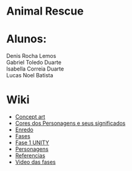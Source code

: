 # Animal Rescue


# Alunos:
Denis Rocha Lemos<br>
Gabriel Toledo Duarte<br>
Isabella Correia Duarte<br>
Lucas Noel Batista<br>


# Wiki #
- <a href="https://github.com/Denis-Rocha/Projeto-SP-470-ANOS/wiki/Concept-art"> Concept art<a>
- <a href="https://github.com/Denis-Rocha/Projeto-SP-470-ANOS/wiki/Visual">Cores dos Personagens e seus significados<a>
- <a href="https://github.com/Denis-Rocha/Projeto-SP-470-ANOS/wiki/Enredo"> Enredo<a>
- <a href="https://github.com/Denis-Rocha/Projeto-SP-470-ANOS/wiki/Fases">Fases<a>
- <a href="https://github.com/Denis-Rocha/Projeto-SP-470-ANOS/wiki/Cena 1 ‐ Pinacoteca de São Paulo (Unity)">Fase 1 UNITY<a>
- <a href="https://github.com/Denis-Rocha/Projeto-SP-470-ANOS/wiki/Personagens">Personagens<a>
- <a href="https://github.com/Denis-Rocha/Projeto-SP-470-ANOS/wiki/Refer%C3%AAncias">Referencias<a>
- <a href="https://github.com/Denis-Rocha/Projeto-SP-470-ANOS/wiki/video">Video das fases <a>
